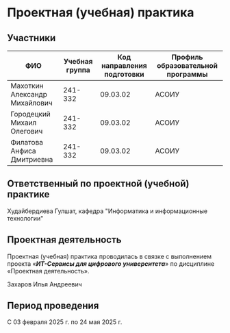 # Проектная (учебная) практика

## Участники

| ФИО                           | Учебная группа | Код направления подготовки | Профиль образовательной программы |
|-------------------------------|----------------|----------------------------|-----------------------------------|
| Махоткин Александр Михайлович | 241-332        | 09.03.02                   | АСОИУ                             |
| Городецкий Михаил Олегович    | 241-332        | 09.03.02                   | АСОИУ                             |
| Филатова Анфиса Дмитриевна    | 241-332        | 09.03.02                   | АСОИУ                             |

## Ответственный по проектной (учебной) практике
Худайбердиева Гулшат, кафедра "Информатика и информационные технологии"
## Проектная деятельность
Проектная (учебная) практика проводилась в связке с выполнением проекта «***ИТ-Сервисы для цифрового
университета***» по дисциплине «Проектная деятельность».

Захаров Илья Андреевич
## Период проведения
С 03 февраля 2025 г. по 24 мая 2025 г.


